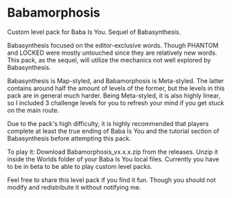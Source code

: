 # Babamorphosis
Custom level pack for Baba Is You. Sequel of Babasynthesis.

Babasynthesis focused on the editor-exclusive words. Though PHANTOM and LOCKED were mostly untouched since they are relatively new words. This pack, as the sequel, will utilize the mechanics not well explored by Babasynthesis.

Babasynthesis is Map-styled, and Babamorphosis is Meta-styled. The latter contains around half the amount of levels of the former, but the levels in this pack are in general much harder. Being Meta-styled, it is also highly linear, so I included 3 challenge levels for you to refresh your mind if you get stuck on the main route.

Due to the pack's high difficulty, it is highly recommended that players complete at least the true ending of Baba Is You and the tutorial section of Babasynthesis before attempting this pack.

To play it: Download Babamorphosis_vx.x.x.zip from the releases. Unzip it inside the Worlds folder of your Baba Is You local files. Currently you have to be in beta to be able to play custom level packs.

Feel free to share this level pack if you find it fun. Though you should not modify and redistribute it without notifying me.
